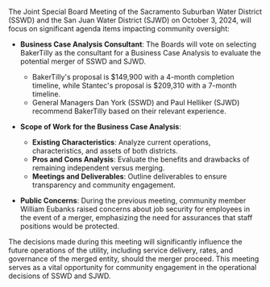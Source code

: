 The Joint Special Board Meeting of the Sacramento Suburban Water District (SSWD) and the San Juan Water District (SJWD) on October 3, 2024, will focus on significant agenda items impacting community oversight:

- **Business Case Analysis Consultant**: The Boards will vote on selecting BakerTilly as the consultant for a Business Case Analysis to evaluate the potential merger of SSWD and SJWD. 
  - BakerTilly's proposal is $149,900 with a 4-month completion timeline, while Stantec's proposal is $209,310 with a 7-month timeline.
  - General Managers Dan York (SSWD) and Paul Helliker (SJWD) recommend BakerTilly based on their relevant experience.

- **Scope of Work for the Business Case Analysis**:
  - **Existing Characteristics**: Analyze current operations, characteristics, and assets of both districts.
  - **Pros and Cons Analysis**: Evaluate the benefits and drawbacks of remaining independent versus merging.
  - **Meetings and Deliverables**: Outline deliverables to ensure transparency and community engagement.

- **Public Concerns**: During the previous meeting, community member William Eubanks raised concerns about job security for employees in the event of a merger, emphasizing the need for assurances that staff positions would be protected.

The decisions made during this meeting will significantly influence the future operations of the utility, including service delivery, rates, and governance of the merged entity, should the merger proceed. This meeting serves as a vital opportunity for community engagement in the operational decisions of SSWD and SJWD.
